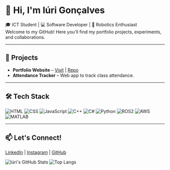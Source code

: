 # 👋 Hi, I'm Iúri Gonçalves

🎓 ICT Student | 💻 Software Developer | 🤖 Robotics Enthusiast  
Welcome to my GitHub! Here you'll find my portfolio projects, experiments, and collaborations.

---

## 🚀 Projects
- **Portfolio Website** – [Visit](https://jmti10.github.io/Portfolio/) | [Repo](https://github.com/JMTI10/Portfolio)
- **Attendance Tracker** – Web app to track class attendance.

---

## 🛠 Tech Stack

![HTML](https://img.shields.io/badge/-HTML5-E34F26?style=flat&logo=html5&logoColor=white)
![CSS](https://img.shields.io/badge/-CSS3-1572B6?style=flat&logo=css3)
![JavaScript](https://img.shields.io/badge/-JavaScript-F7DF1E?style=flat&logo=javascript&logoColor=black)
![C++](https://img.shields.io/badge/-C++-00599C?style=flat&logo=c%2B%2B&logoColor=white)
![C#](https://img.shields.io/badge/-C%23-239120?style=flat&logo=c-sharp&logoColor=white)
![Python](https://img.shields.io/badge/-Python-3776AB?style=flat&logo=python&logoColor=white)
![ROS2](https://img.shields.io/badge/-ROS2-22314E?style=flat&logo=ros&logoColor=white)
![AWS](https://img.shields.io/badge/-AWS-232F3E?style=flat&logo=amazonaws&logoColor=white)
![MATLAB](https://img.shields.io/badge/-MATLAB-0076A8?style=flat&logo=Mathworks&logoColor=white)

---

## 📫 Let's Connect!
[LinkedIn](https://www.linkedin.com/in/yourname) | [Instagram](https://www.instagram.com/yourusername) | [GitHub](https://github.com/JMTI10)

![Iúri's GitHub Stats](https://github-readme-stats.vercel.app/api?username=JMTI10&show_icons=true&theme=tokyonight)
![Top Langs](https://github-readme-stats.vercel.app/api/top-langs/?username=JMTI10&layout=compact&theme=tokyonight)
